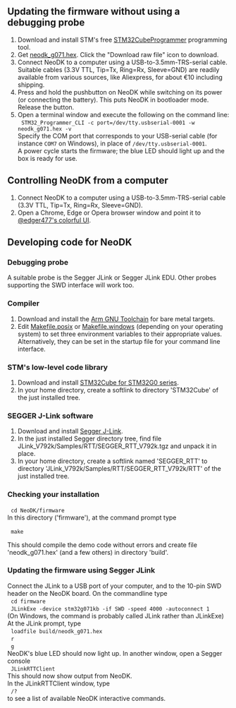 ## Updating the firmware without using a debugging probe
1. Download and install STM's free [STM32CubeProgrammer](https://www.st.com/en/development-tools/stm32cubeprog.html) programming tool.
2. Get [neodk_g071.hex](https://github.com/Onwrikbaar/NeoDK/tree/main/firmware/build/neodk_g071.hex). Click the "Download raw file" icon to download.
3. Connect NeoDK to a computer using a USB-to-3.5mm-TRS-serial cable. Suitable cables (3.3V TTL, Tip=Tx, Ring=Rx, Sleeve=GND) are readily available from various sources, like Aliexpress, for about €10 including shipping.
4. Press and hold the pushbutton on NeoDK while switching on its power (or connecting the battery). This puts NeoDK in bootloader mode. Release the button.
5. Open a terminal window and execute the following on the command line:<br/>
&nbsp;&nbsp;`STM32_Programmer_CLI -c port=/dev/tty.usbserial-0001 -w neodk_g071.hex -v`<br/>
Specify the COM port that corresponds to your USB-serial cable (for instance `COM7` on Windows), in place of `/dev/tty.usbserial-0001`.<br/>
A power cycle starts the firmware; the blue LED should light up and the box is ready for use.

## Controlling NeoDK from a computer
1. Connect NeoDK to a computer using a USB-to-3.5mm-TRS-serial cable (3.3V TTL, Tip=Tx, Ring=Rx, Sleeve=GND).
2. Open a Chrome, Edge or Opera browser window and point it to [@edger477's colorful UI](https://edger477.github.io/NeoDK/UI).

## Developing code for NeoDK
### Debugging probe
A suitable probe is the Segger JLink or Segger JLink EDU. Other probes supporting the SWD interface will work too.

### Compiler
1. Download and install the [Arm GNU Toolchain](https://developer.arm.com/Tools%20and%20Software/GNU%20Toolchain) for bare metal targets.
2. Edit [Makefile.posix](toolchain/gcc/Makefile.posix) or [Makefile.windows](toolchain/gcc/Makefile.windows) (depending on your operating system) to set three environment variables to their appropriate values. Alternatively, they can be set in the startup file for your command line interface.

### STM's low-level code library
1. Download and install [STM32Cube for STM32G0 series](https://www.st.com/en/embedded-software/stm32cubeg0.html).
2. In your home directory, create a softlink to directory 'STM32Cube' of the just installed tree.

### SEGGER J-Link software
1. Download and install [Segger J-Link](https://www.segger.com/downloads/jlink/).
2. In the just installed Segger directory tree, find file JLink_V792k/Samples/RTT/SEGGER_RTT_V792k.tgz and unpack it in place.
3. In your home directory, create a softlink named 'SEGGER_RTT' to directory 'JLink_V792k/Samples/RTT/SEGGER_RTT_V792k/RTT' of the just installed tree.

### Checking your installation
&nbsp;&nbsp;`cd NeoDK/firmware`<br/>
In this directory ('firmware'), at the command prompt type

&nbsp;&nbsp;`make`

This should compile the demo code without errors and create file 'neodk_g071.hex' (and a few others) in directory 'build'.

### Updating the firmware using Segger JLink
Connect the JLink to a USB port of your computer, and to the 10-pin SWD header on the NeoDK board.
On the commandline type<br/>
&nbsp;&nbsp;`cd firmware`<br/>
&nbsp;&nbsp;`JLinkExe -device stm32g071kb -if SWD -speed 4000 -autoconnect 1`<br>
(On Windows, the command is probably called JLink rather than JLinkExe)<br>
At the JLink prompt, type<br>
&nbsp;&nbsp;`loadfile build/neodk_g071.hex`<br>
&nbsp;&nbsp;`r`<br>
&nbsp;&nbsp;`g`<br>
NeoDK's blue LED should now light up.
In another window, open a Segger console<br>
&nbsp;&nbsp;`JLinkRTTClient`<br>
This should now show output from NeoDK.<br>
In the JLinkRTTClient window, type<br>
&nbsp;&nbsp;`/?`<br>
to see a list of available NeoDK interactive commands.
